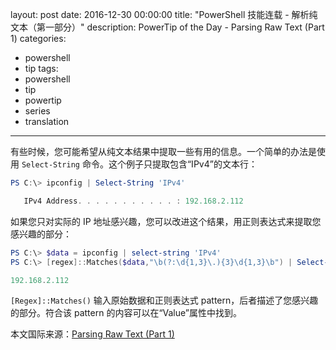 layout: post
date: 2016-12-30 00:00:00
title: "PowerShell 技能连载 - 解析纯文本（第一部分）"
description: PowerTip of the Day - Parsing Raw Text (Part 1)
categories:
- powershell
- tip
tags:
- powershell
- tip
- powertip
- series
- translation
---
有些时候，您可能希望从纯文本结果中提取一些有用的信息。一个简单的办法是使用 `Select-String` 命令。这个例子只提取包含“IPv4”的文本行：


```powershell
PS C:\> ipconfig | Select-String 'IPv4'

   IPv4 Address. . . . . . . . . . . : 192.168.2.112
```

如果您只对实际的 IP 地址感兴趣，您可以改进这个结果，用正则表达式来提取您感兴趣的部分：

```powershell
PS C:\> $data = ipconfig | select-string 'IPv4' 
PS C:\> [regex]::Matches($data,"\b(?:\d{1,3}\.){3}\d{1,3}\b") | Select-Object -ExpandProperty Value

192.168.2.112
```

`[Regex]::Matches()` 输入原始数据和正则表达式 pattern，后者描述了您感兴趣的部分。符合该 pattern 的内容可以在“Value”属性中找到。

<!--more-->
本文国际来源：[Parsing Raw Text (Part 1)](http://community.idera.com/powershell/powertips/b/tips/posts/parsing-raw-text-part-1)
